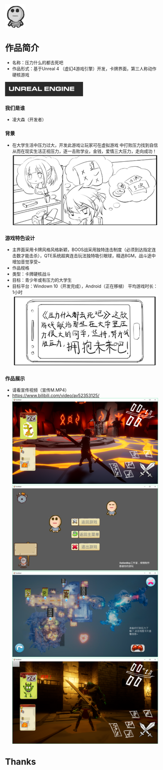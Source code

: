 ![icon](https://raw.githubusercontent.com/lingdasen/blicity/master/images/1.png "icon")

# 作品简介

- 名称：压力什么的都去死吧
- 作品形式：基于Unreal 4 （虚幻4游戏引擎）开发，卡牌界面，第三人称动作硬核游戏

![ue4](https://raw.githubusercontent.com/lingdasen/blicity/master/images/2.png "ue4")
### 我们是谁
- 凌大森（开发者）

### 背景
 - 在大学生活中压力过大，开发此游戏让玩家可在虚拟游戏
中打败压力找到自信从而在现实生活正视压力，逐一击败学业，金钱，爱情三大压力，走向成功！
![draw1](https://raw.githubusercontent.com/lingdasen/blicity/master/images/3.png "draw1")


### 游戏特色设计
- 主界面采用卡牌风格风格新颖，BOOS战采用独特连击制度（必须到达指定连击数才能击杀），QTE系统超爽连击玩法独特吸引眼球，精选BGM，战斗途中增加音觉享受~
- 作品规格
- 类型：卡牌硬核战斗
- 目标：青少年或有压力的大学生
- 目标平台：Windown 10（开发完成），Android（正在移植）
平均游戏时长：1小时
 ![darw2](https://raw.githubusercontent.com/lingdasen/blicity/master/images/4.png "draw2")
### 作品展示

- 请看宣传视频（宣传M.MP4）
- https://www.bilibili.com/video/av52353125/ 
![demo](https://raw.githubusercontent.com/lingdasen/blicity/master/images/5.png "demo")
![demo](https://raw.githubusercontent.com/lingdasen/blicity/master/images/6.png "demo")
 ![demo](https://raw.githubusercontent.com/lingdasen/blicity/master/images/7.png "demo")
 ![demo](https://raw.githubusercontent.com/lingdasen/blicity/master/images/8.png "demo")
 
  
# Thanks

